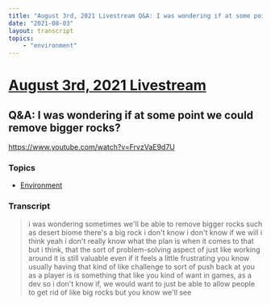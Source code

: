 ```yaml
---
title: "August 3rd, 2021 Livestream Q&A: I was wondering if at some point we could remove bigger rocks?"
date: "2021-08-03"
layout: transcript
topics:
    - "environment"
---
```

# [August 3rd, 2021 Livestream](../2021-08-03.md)
## Q&A: I was wondering if at some point we could remove bigger rocks?
https://www.youtube.com/watch?v=FrvzVaE9d7U

### Topics
* [Environment](../topics/environment.md)

### Transcript

> i was wondering sometimes we'll be able to remove bigger rocks such as desert biome there's a big rock i don't know i don't know if we will i think yeah i don't really know what the plan is when it comes to that but i think, that the sort of problem-solving aspect of just like working around it is still valuable even if it feels a little frustrating you know usually having that kind of like challenge to sort of push back at you as a player is is something that like you kind of want in games, as a dev so i don't know if, we would want to just be able to allow people to get rid of like big rocks but you know we'll see
